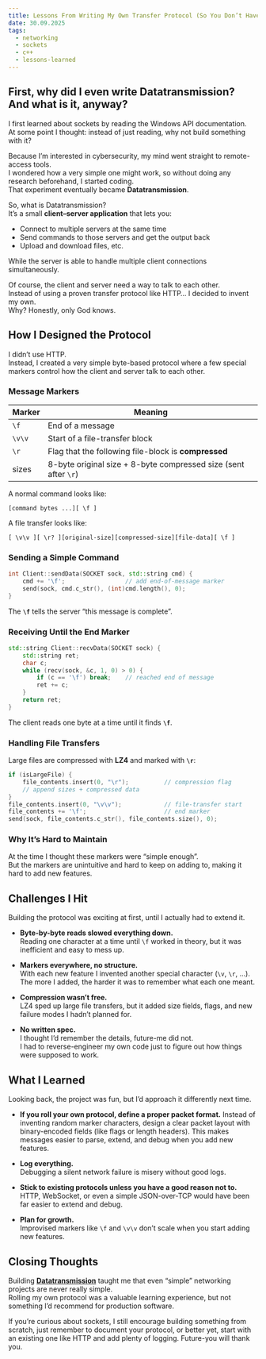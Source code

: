 ```yaml
---
title: Lessons From Writing My Own Transfer Protocol (So You Don’t Have To)
date: 30.09.2025
tags:
  - networking
  - sockets
  - c++
  - lessons-learned
---
```



## First, why did I even write Datatransmission? And what is it, anyway?

I first learned about sockets by reading the Windows API documentation.  
At some point I thought: instead of just reading, why not build something with it?

Because I’m interested in cybersecurity, my mind went straight to remote-access tools.  
I wondered how a very simple one might work, so without doing any research beforehand, I started coding.  
That experiment eventually became **Datatransmission**.

So, what is Datatransmission?  
It’s a small **client–server application** that lets you:

- Connect to multiple servers at the same time
- Send commands to those servers and get the output back
- Upload and download files, etc.

While the server is able to handle multiple client connections simultaneously.

Of course, the client and server need a way to talk to each other.  
Instead of using a proven transfer protocol like HTTP… I decided to invent my own.  
Why? Honestly, only God knows.


## How I Designed the Protocol

I didn’t use HTTP.  
Instead, I created a very simple byte-based protocol where a few special markers control how the client and server talk to each other.

### Message Markers

| Marker | Meaning                                                         |
|--------|-----------------------------------------------------------------|
| `\f`   | End of a message                                                |
| `\v\v` | Start of a file-transfer block                                  |
| `\r`   | Flag that the following file-block is **compressed**            |
| sizes  | 8-byte original size + 8-byte compressed size (sent after `\r`) |

A normal command looks like:

```
[command bytes ...][ \f ]
```

A file transfer looks like:

```
[ \v\v ][ \r? ][original-size][compressed-size][file-data][ \f ]
```

### Sending a Simple Command

```cpp
int Client::sendData(SOCKET sock, std::string cmd) {
    cmd += '\f';                 // add end-of-message marker
    send(sock, cmd.c_str(), (int)cmd.length(), 0);
}
```

The **`\f`** tells the server “this message is complete”.

### Receiving Until the End Marker

```cpp
std::string Client::recvData(SOCKET sock) {
    std::string ret;
    char c;
    while (recv(sock, &c, 1, 0) > 0) {
        if (c == '\f') break;    // reached end of message
        ret += c;
    }
    return ret;
}
```

The client reads one byte at a time until it finds **`\f`**.

### Handling File Transfers

Large files are compressed with **LZ4** and marked with **`\r`**:

```cpp
if (isLargeFile) {
    file_contents.insert(0, "\r");          // compression flag
    // append sizes + compressed data
}
file_contents.insert(0, "\v\v");            // file-transfer start
file_contents += '\f';                      // end marker
send(sock, file_contents.c_str(), file_contents.size(), 0);
```

### Why It’s Hard to Maintain

At the time I thought these markers were “simple enough”.  
But the markers are unintuitive and hard to keep on adding to, making it hard to add new features.


## Challenges I Hit

Building the protocol was exciting at first, until I actually had to extend it.

- **Byte-by-byte reads slowed everything down.**  
  Reading one character at a time until `\f` worked in theory, but it was inefficient and easy to mess up.

- **Markers everywhere, no structure.**  
  With each new feature I invented another special character (`\v`, `\r`, ...).  
  The more I added, the harder it was to remember what each one meant.

- **Compression wasn’t free.**  
  LZ4 sped up large file transfers, but it added size fields, flags, and new failure modes I hadn’t planned for.

- **No written spec.**  
  I thought I’d remember the details, future-me did not.  
  I had to reverse-engineer my own code just to figure out how things were supposed to work.


## What I Learned

Looking back, the project was fun, but I’d approach it differently next time.

- **If you roll your own protocol, define a proper packet format.**
  Instead of inventing random marker characters, design a clear packet layout with binary-encoded fields (like flags or length headers).
  This makes messages easier to parse, extend, and debug when you add new features.

- **Log everything.**  
  Debugging a silent network failure is misery without good logs.

- **Stick to existing protocols unless you have a good reason not to.**  
  HTTP, WebSocket, or even a simple JSON-over-TCP would have been far easier to extend and debug.

- **Plan for growth.**  
  Improvised markers like `\f` and `\v\v` don’t scale when you start adding new features.


## Closing Thoughts

Building [**Datatransmission**](https://github.com/Shu-AFK/Datatransmission) taught me that even “simple” networking projects are never really simple.  
Rolling my own protocol was a valuable learning experience, but not something I’d recommend for production software.

If you’re curious about sockets, I still encourage building something from scratch,
just remember to document your protocol, or better yet, start with an existing one like HTTP and add plenty of logging.
Future-you will thank you.
